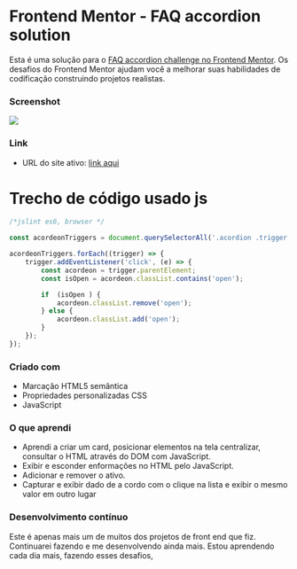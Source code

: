 # Frontend Mentor - FAQ accordion solution


Esta é uma solução para o [FAQ accordion challenge no Frontend Mentor](https://www.frontendmentor.io/challenges/faq-accordion-wyfFdeBwBz). Os desafios do Frontend Mentor ajudam você a melhorar suas habilidades de codificação construindo projetos realistas.
### Screenshot



![](./assets/images/Animação.gif)

### Link


- URL do site ativo: [link aqui](https://andersonf-dev.github.io/faq-accordion-main/)

# Trecho de código usado js
```js
/*jslint es6, browser */

const acordeonTriggers = document.querySelectorAll('.acordion .trigger');

acordeonTriggers.forEach((trigger) => {
    trigger.addEventListener('click', (e) => {
        const acordeon = trigger.parentElement;
        const isOpen = acordeon.classList.contains('open');

        if  (isOpen ) {
            acordeon.classList.remove('open');
        } else {
            acordeon.classList.add('open');
        }
    });
});
```
### Criado com
- Marcação HTML5 semântica
- Propriedades personalizadas CSS
- JavaScript

### O que aprendi

- Aprendi a criar um card, posicionar elementos na tela centralizar, consultar o HTML através do DOM com JavaScript.
- Exibir e esconder enformações no HTML pelo JavaScript. 
- Adicionar e remover o ativo.
- Capturar e exibir dado de a cordo com o clique na lista e exibir o mesmo valor em outro lugar

### Desenvolvimento contínuo

Este é apenas mais um de muitos dos projetos de front end que fiz. Continuarei fazendo e me desenvolvendo ainda mais. Estou aprendendo cada dia mais, fazendo esses desafios, 